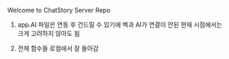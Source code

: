 Welcome to ChatStory Server Repo

1. app.AI 파일은 연동 후 건드릴 수 있기에 벡과 AI가 연결이 안된 현재 시점에서는 크게 고려하지 않아도 됨

2. 전체 함수들 로컬에서 잘 돌아감
